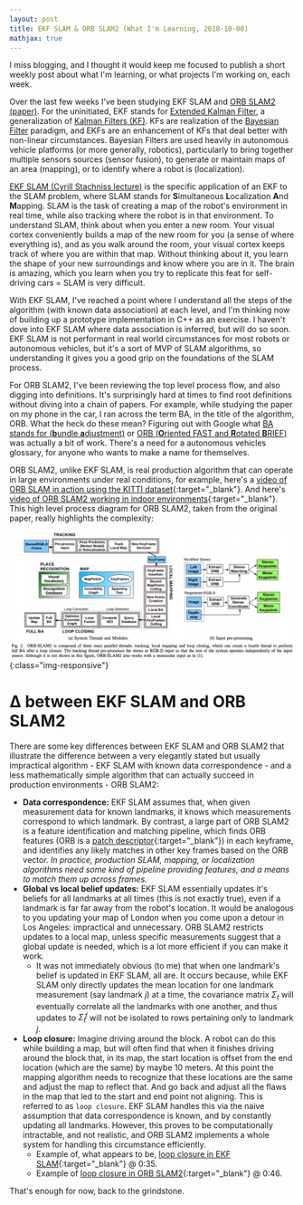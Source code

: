 ```yaml
---
layout: post
title: EKF SLAM & ORB SLAM2 (What I'm Learning, 2018-10-08)
mathjax: true
---
```


I miss blogging, and I thought it would keep me focused to publish a short weekly post about what I'm learning, or what projects I'm working on, each week.

Over the last few weeks I've been studying EKF SLAM and [ORB SLAM2 (paper)](https://arxiv.org/abs/1610.06475).  For the uninitiated, EKF stands for [Extended Kalman Filter](https://en.wikipedia.org/wiki/Extended_Kalman_filter), a generalization of [Kalman Filters (KF)](https://en.wikipedia.org/wiki/Kalman_filter).  KFs are realization of the [Bayesian Filter](https://en.wikipedia.org/wiki/Recursive_Bayesian_estimation) paradigm, and EKFs are an enhancement of KFs that deal better with non-linear circumstances.  Bayesian Filters are used heavily in autonomous vehicle platforms (or more generally, robotics), particularly to bring together multiple sensors sources (sensor fusion), to generate or maintain maps of an area (mapping), or to identify where a robot is (localization).

[EKF SLAM (Cyrill Stachniss lecture)](https://www.youtube.com/watch?v=AdjtKlg_bWw) is the specific application of an EKF to the SLAM problem, where SLAM stands for **S**imultaneous **L**ocalization **A**nd **M**apping.  SLAM is the task of creating a map of the robot's environment in real time, while also tracking where the robot is in that environment.  To understand SLAM, think about when you enter a new room.  Your visual cortex conveniently builds a map of the new room for you (a sense of where everything is), and as you walk around the room, your visual cortex keeps track of where you are within that map.  Without thinking about it, you learn the shape of your new surroundings and know where you are in it.  The brain is amazing, which you learn when you try to replicate this feat for self-driving cars = SLAM is very difficult.

With EKF SLAM, I've reached a point where I understand all the steps of the algorithm (with known data association) at each level, and I'm thinking now of building up a prototype implementation in C++ as an exercise.  I haven't dove into EKF SLAM where data association is inferred, but will do so soon.  EKF SLAM is not performant in real world circumstances for most robots or autonomous vehicles, but it's a sort of MVP of SLAM algorithms, so understanding it gives you a good grip on the foundations of the SLAM process.

For ORB SLAM2, I've been reviewing the top level process flow, and also digging into definitions.  It's surprisingly hard at times to find root definitions without diving into a chain of papers.  For example, while studying the paper on my phone in the car, I ran across the term BA, in the title of the algorithm, ORB.  What the heck do these mean?  Figuring out with Google what [BA stands for (**b**undle **a**djustment)](https://en.wikipedia.org/wiki/Bundle_adjustment) or [ORB (**O**riented FAST and **R**otated **B**RIEF)](https://docs.opencv.org/3.0-beta/doc/py_tutorials/py_feature2d/py_orb/py_orb.html) was actually a bit of work.  There's a need for a autonomous vehicles glossary, for anyone who wants to make a name for themselves.

ORB SLAM2, unlike EKF SLAM, is real production algorithm that can operate in large environments under real conditions, for example, here's a [video of ORB SLAM in action using the KITTI dataset](https://www.youtube.com/watch?v=j2ZNuBCr4SA){:target="_blank"}.  And here's [video of ORB SLAM2 working in indoor environments](https://www.youtube.com/watch?v=MUyNOEICrf8){:target="_blank"}.  This high level process diagram for ORB SLAM2, taken from the original paper, really highlights the complexity:

![ORB SLAM2 process diagram](images/orb_slam_2_process.png){:class="img-responsive"}

# ∆ between EKF SLAM and ORB SLAM2

There are some key differences between EKF SLAM and ORB SLAM2 that illustrate the difference between a very elegantly stated but usually impractical algorithm - EKF SLAM with known data correspondence - and a less mathematically simple algorithm that can actually succeed in production environments - ORB SLAM2:

- **Data correspondence:** EKF SLAM assumes that, when given measurement data for known landmarks, it knows which measurements correspond to which landmark.  By contrast, a large part of ORB SLAM2 is a feature identification and matching pipeline, which finds ORB features (ORB is a [patch descriptor](https://gilscvblog.com/2013/08/18/a-short-introduction-to-descriptors/){:target="_blank"}) in each keyframe, and identifies any likely matches in other key frames based on the ORB vector.  *In practice, production SLAM, mapping, or localization algorithms need some kind of pipeline providing features, and a means to match them up across frames.*
- **Global vs local belief updates:** EKF SLAM essentially updates it's beliefs for all landmarks at all times (this is not exactly true), even if a landmark is far far away from the robot's location.  It would be analogous to you updating your map of London when you come upon a detour in Los Angeles: impractical and unnecessary.  ORB SLAM2 restricts updates to a local map, unless specific measurements suggest that a global update is needed, which is a lot more efficient if you can make it work.
    + It was not immediately obvious (to me) that when one landmark's belief is updated in EKF SLAM, all are.  It occurs because, while EKF SLAM only directly updates the mean location for one landmark measurement (say landmark $j$) at a time, the covariance matrix $\Sigma_t$ will eventually correlate  all the landmarks with one another, and thus updates to $\bar{\Sigma}^j_t$ will not be isolated to rows pertaining only to landmark $j$.
- **Loop closure:** Imagine driving around the block.  A robot can do this while building a map, but will often find that when it finishes driving around the block that, in its map, the start location is offset from the end location (which are the same) by maybe 10 meters.  At this point the mapping algorithm needs to recognize that these locations are the same and adjust the map to reflect that.  And go back and adjust all the flaws in the map that led to the start and end point not aligning.  This is referred to as `loop closure`.  EKF SLAM handles this via the naive assumption that data correspondence is known, and by constantly updating all landmarks.  However, this proves to be computationally intractable, and not realistic, and ORB SLAM2 implements a whole system for handling this circumstance efficiently.
    + Example of, what appears to be, [loop closure in EKF SLAM](https://www.youtube.com/watch?v=BaqSRf5pAZ0){:target="_blank"} @ 0:35.
    + Example of [loop closure in ORB SLAM2](https://www.youtube.com/watch?v=j2ZNuBCr4SA){:target="_blank"} @ 0:46.

That's enough for now, back to the grindstone.
